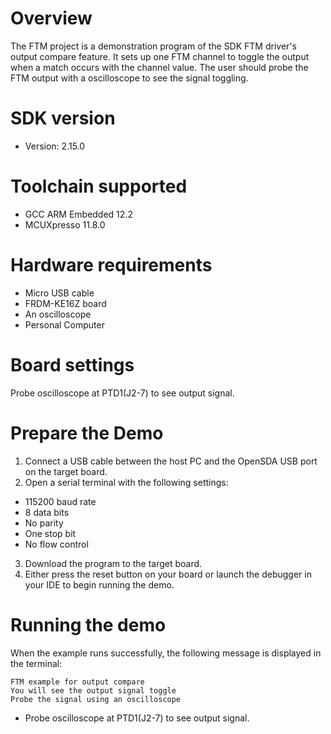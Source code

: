 Overview
========
The FTM project is a demonstration program of the SDK FTM driver's output compare feature.
It sets up one FTM channel to toggle the output when a match occurs with the channel value. The user
should probe the FTM output with a oscilloscope to see the signal toggling.

SDK version
===========
- Version: 2.15.0

Toolchain supported
===================
- GCC ARM Embedded  12.2
- MCUXpresso  11.8.0

Hardware requirements
=====================
- Micro USB cable
- FRDM-KE16Z board
- An oscilloscope
- Personal Computer

Board settings
==============
Probe oscilloscope at PTD1(J2-7) to see output signal.

Prepare the Demo
================
1.  Connect a USB cable between the host PC and the OpenSDA USB port on the target board.
2.  Open a serial terminal with the following settings:
   - 115200 baud rate
   - 8 data bits
   - No parity
   - One stop bit
   - No flow control
3. Download the program to the target board.
4. Either press the reset button on your board or launch the debugger in your IDE to begin running the demo.

Running the demo
================
When the example runs successfully, the following message is displayed in the terminal:

~~~~~~~~~~~~~~~~~~~~~~~
FTM example for output compare
You will see the output signal toggle
Probe the signal using an oscilloscope
~~~~~~~~~~~~~~~~~~~~~~~
- Probe oscilloscope at PTD1(J2-7) to see output signal.
